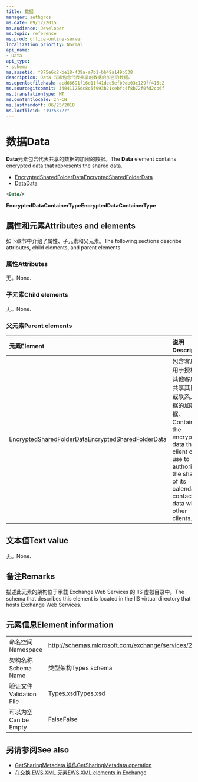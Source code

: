 ```yaml
---
title: 数据
manager: sethgros
ms.date: 09/17/2015
ms.audience: Developer
ms.topic: reference
ms.prod: office-online-server
localization_priority: Normal
api_name:
- Data
api_type:
- schema
ms.assetid: f875e6c2-be18-439a-a7b1-bb49a149b538
description: Data 元素包含代表共享的数据的加密的数据。
ms.openlocfilehash: acd66691f16d11f41dee5efb9de03c129ff416c2
ms.sourcegitcommit: 34041125dc8c5f993b21cebfc4f8b72f0fd2cb6f
ms.translationtype: MT
ms.contentlocale: zh-CN
ms.lasthandoff: 06/25/2018
ms.locfileid: "19753727"
---
```

# <a name="data"></a><span data-ttu-id="8cea7-103">数据</span><span class="sxs-lookup"><span data-stu-id="8cea7-103">Data</span></span>

<span data-ttu-id="8cea7-104">**Data**元素包含代表共享的数据的加密的数据。</span><span class="sxs-lookup"><span data-stu-id="8cea7-104">The **Data** element contains encrypted data that represents the shared data.</span></span> 
  
- [<span data-ttu-id="8cea7-105">EncryptedSharedFolderData</span><span class="sxs-lookup"><span data-stu-id="8cea7-105">EncryptedSharedFolderData</span></span>](encryptedsharedfolderdata.md)  
- [<span data-ttu-id="8cea7-106">Data</span><span class="sxs-lookup"><span data-stu-id="8cea7-106">Data</span></span>](data.md)
  
```xml
<Data/>
```

<span data-ttu-id="8cea7-107">**EncryptedDataContainerType**</span><span class="sxs-lookup"><span data-stu-id="8cea7-107">**EncryptedDataContainerType**</span></span>

## <a name="attributes-and-elements"></a><span data-ttu-id="8cea7-108">属性和元素</span><span class="sxs-lookup"><span data-stu-id="8cea7-108">Attributes and elements</span></span>

<span data-ttu-id="8cea7-109">如下章节中介绍了属性、子元素和父元素。</span><span class="sxs-lookup"><span data-stu-id="8cea7-109">The following sections describe attributes, child elements, and parent elements.</span></span>
  
### <a name="attributes"></a><span data-ttu-id="8cea7-110">属性</span><span class="sxs-lookup"><span data-stu-id="8cea7-110">Attributes</span></span>

<span data-ttu-id="8cea7-111">无。</span><span class="sxs-lookup"><span data-stu-id="8cea7-111">None.</span></span>
  
### <a name="child-elements"></a><span data-ttu-id="8cea7-112">子元素</span><span class="sxs-lookup"><span data-stu-id="8cea7-112">Child elements</span></span>

<span data-ttu-id="8cea7-113">无。</span><span class="sxs-lookup"><span data-stu-id="8cea7-113">None.</span></span>
  
### <a name="parent-elements"></a><span data-ttu-id="8cea7-114">父元素</span><span class="sxs-lookup"><span data-stu-id="8cea7-114">Parent elements</span></span>

|<span data-ttu-id="8cea7-115">**元素**</span><span class="sxs-lookup"><span data-stu-id="8cea7-115">**Element**</span></span>|<span data-ttu-id="8cea7-116">**说明**</span><span class="sxs-lookup"><span data-stu-id="8cea7-116">**Description**</span></span>|
|:-----|:-----|
|[<span data-ttu-id="8cea7-117">EncryptedSharedFolderData</span><span class="sxs-lookup"><span data-stu-id="8cea7-117">EncryptedSharedFolderData</span></span>](encryptedsharedfolderdata.md) <br/> |<span data-ttu-id="8cea7-118">包含客户端用于授权与其他客户端共享其日历或联系人数据的加密数据。</span><span class="sxs-lookup"><span data-stu-id="8cea7-118">Contains the encrypted data that a client can use to authorize the sharing of its calendar or contact data with other clients.</span></span>  <br/> |
   
## <a name="text-value"></a><span data-ttu-id="8cea7-119">文本值</span><span class="sxs-lookup"><span data-stu-id="8cea7-119">Text value</span></span>

<span data-ttu-id="8cea7-120">无。</span><span class="sxs-lookup"><span data-stu-id="8cea7-120">None.</span></span>
  
## <a name="remarks"></a><span data-ttu-id="8cea7-121">备注</span><span class="sxs-lookup"><span data-stu-id="8cea7-121">Remarks</span></span>

<span data-ttu-id="8cea7-122">描述此元素的架构位于承载 Exchange Web Services 的 IIS 虚拟目录中。</span><span class="sxs-lookup"><span data-stu-id="8cea7-122">The schema that describes this element is located in the IIS virtual directory that hosts Exchange Web Services.</span></span>
  
## <a name="element-information"></a><span data-ttu-id="8cea7-123">元素信息</span><span class="sxs-lookup"><span data-stu-id="8cea7-123">Element information</span></span>

|||
|:-----|:-----|
|<span data-ttu-id="8cea7-124">命名空间</span><span class="sxs-lookup"><span data-stu-id="8cea7-124">Namespace</span></span>  <br/> |http://schemas.microsoft.com/exchange/services/2006/types  <br/> |
|<span data-ttu-id="8cea7-125">架构名称</span><span class="sxs-lookup"><span data-stu-id="8cea7-125">Schema Name</span></span>  <br/> |<span data-ttu-id="8cea7-126">类型架构</span><span class="sxs-lookup"><span data-stu-id="8cea7-126">Types schema</span></span>  <br/> |
|<span data-ttu-id="8cea7-127">验证文件</span><span class="sxs-lookup"><span data-stu-id="8cea7-127">Validation File</span></span>  <br/> |<span data-ttu-id="8cea7-128">Types.xsd</span><span class="sxs-lookup"><span data-stu-id="8cea7-128">Types.xsd</span></span>  <br/> |
|<span data-ttu-id="8cea7-129">可以为空</span><span class="sxs-lookup"><span data-stu-id="8cea7-129">Can be Empty</span></span>  <br/> |<span data-ttu-id="8cea7-130">False</span><span class="sxs-lookup"><span data-stu-id="8cea7-130">False</span></span>  <br/> |
   
## <a name="see-also"></a><span data-ttu-id="8cea7-131">另请参阅</span><span class="sxs-lookup"><span data-stu-id="8cea7-131">See also</span></span>

- [<span data-ttu-id="8cea7-132">GetSharingMetadata 操作</span><span class="sxs-lookup"><span data-stu-id="8cea7-132">GetSharingMetadata operation</span></span>](getsharingmetadata-operation.md)
- [<span data-ttu-id="8cea7-133">在交换 EWS XML 元素</span><span class="sxs-lookup"><span data-stu-id="8cea7-133">EWS XML elements in Exchange</span></span>](ews-xml-elements-in-exchange.md)


